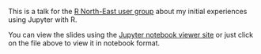 This is a talk for the [R North-East user group](http://www.meetup.com/R-North-East/) about my initial experiences using Jupyter with R.

You can view the slides using the [Jupyter notebook viewer site](http://nbviewer.ipython.org/format/slides/github/dennisprangle/R-North-East-Talk-2016/blob/master/Jupyter%20talk%20for%20R%20North-East%20meetup.ipynb#/)
or just click on the file above to view it in notebook format.
